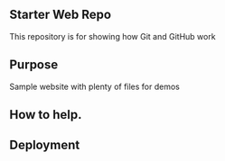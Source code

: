 ## Starter Web Repo

This repository is for showing how Git and GitHub work

## Purpose

Sample website with plenty of files for demos

## How to help.

## Deployment